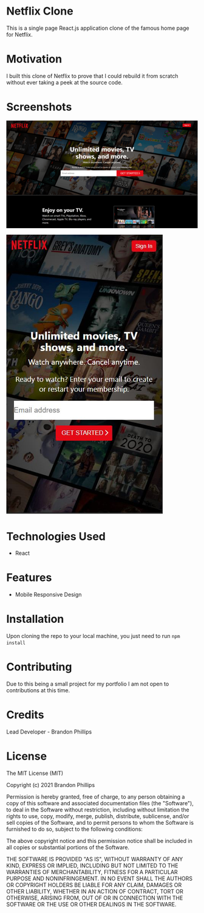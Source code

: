 # Netflix Clone
This is a single page React.js application clone of the famous home page for Netflix.

# Motivation
I built this clone of Netflix to prove that I could rebuild it from scratch without ever taking a peek at the source code.

# Screenshots
![Screenshot of Netflix clone site](/public/assets/img/netflix-clone-capture.png)

![Screenshot of site on mobile device](/public/assets/img/mobile-capture.JPG)

# Technologies Used
- React

# Features
- Mobile Responsive Design

# Installation
Upon cloning the repo to your local machine, you just need to run `npm install` 

# Contributing
Due to this being a small project for my portfolio I am not open to contributions at this time.

# Credits
Lead Developer - Brandon Phillips


# License
The MIT License (MIT)

Copyright (c) 2021 Brandon Phillips

Permission is hereby granted, free of charge, to any person obtaining a copy of this software and associated documentation files (the "Software"), to deal in the Software without restriction, including without limitation the rights to use, copy, modify, merge, publish, distribute, sublicense, and/or sell copies of the Software, and to permit persons to whom the Software is furnished to do so, subject to the following conditions:

The above copyright notice and this permission notice shall be included in all copies or substantial portions of the Software.

THE SOFTWARE IS PROVIDED "AS IS", WITHOUT WARRANTY OF ANY KIND, EXPRESS OR IMPLIED, INCLUDING BUT NOT LIMITED TO THE WARRANTIES OF MERCHANTABILITY, FITNESS FOR A PARTICULAR PURPOSE AND NONINFRINGEMENT. IN NO EVENT SHALL THE AUTHORS OR COPYRIGHT HOLDERS BE LIABLE FOR ANY CLAIM, DAMAGES OR OTHER LIABILITY, WHETHER IN AN ACTION OF CONTRACT, TORT OR OTHERWISE, ARISING FROM, OUT OF OR IN CONNECTION WITH THE SOFTWARE OR THE USE OR OTHER DEALINGS IN THE SOFTWARE.